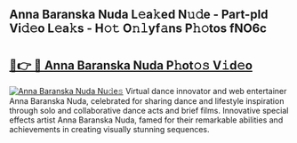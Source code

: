 ## Anna Baranska Nuda L𝚎a𝚔ed N𝚞𝚍e - Part-pId Vi𝚍𝚎o L𝚎a𝚔s - H𝚘𝚝 O𝚗𝚕yf𝚊ns P𝚑𝚘tos fNO6c

# <h2><a href="http://kf0dl0.oniu.top/?m=Anna+Baranska+Nuda">🔗👉 🔴 Anna Baranska Nuda P𝚑ot𝚘𝚜 V𝚒d𝚎o</a></h2>

[![Anna Baranska Nuda Nu𝚍e𝚜](https://i.imgur.com/0qMVB7G.gif)](http://kf0dl0.oniu.top/?m=Anna+Baranska+Nuda)
Virtual dance innovator and web entertainer Anna Baranska Nuda, celebrated for sharing dance and lifestyle inspiration through solo and collaborative dance acts and brief films. Innovative special effects artist Anna Baranska Nuda, famed for their remarkable abilities and achievements in creating visually stunning sequences.  
